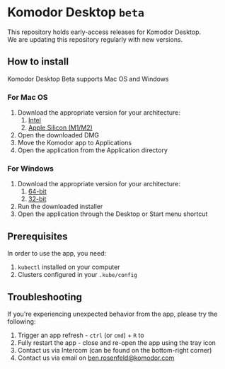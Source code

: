 # Komodor Desktop `beta`
This repository holds early-access releases for Komodor Desktop.  
We are updating this repository regularly with new versions.

## How to install
Komodor Desktop Beta supports Mac OS and Windows

### For Mac OS
1. Download the appropriate version for your architecture:
   1. [Intel](https://github.com/komodorio/komodor-desktop-beta/releases/download/beta/KomodorBetaIntel.dmg)
   1. [Apple Silicon (M1/M2)](https://github.com/komodorio/komodor-desktop-beta/releases/download/beta/KomodorBetaM1.dmg)
1. Open the downloaded DMG
1. Move the Komodor app to Applications
1. Open the application from the Application directory

### For Windows
1. Download the appropriate version for your architecture:
   1. [64-bit](https://github.com/komodorio/komodor-desktop-beta/releases/download/beta/komodor-installer-x64.exe)
   1. [32-bit](https://github.com/komodorio/komodor-desktop-beta/releases/download/beta/komodor-installer-ia32.exe)
1. Run the downloaded installer
1. Open the application through the Desktop or Start menu shortcut

## Prerequisites
In order to use the app, you need:
1. `kubectl` installed on your computer
1. Clusters configured in your `.kube/config`

## Troubleshooting
If you're experiencing unexpected behavior from the app, please try the following:
1. Trigger an app refresh - `ctrl` (or `cmd`) + `R` to 
1. Fully restart the app - close and re-open the app using the tray icon
1. Contact us via Intercom (can be found on the bottom-right corner)
1. Contact us via email on ben.rosenfeld@komodor.com
